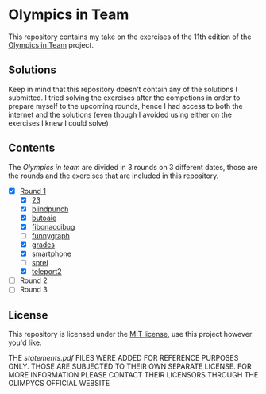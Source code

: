 # Olympics in Team

This repository contains my take on the exercises of the 11th edition of the [Olympics in Team](https://sites.google.com/aldini.istruzioneer.it/olimpiadi-informatica-squadre/homepage) project.

## Solutions

Keep in mind that this repository doesn't contain any of the solutions I submitted. I tried solving the exercises after the competions in order to prepare myself to the upcoming rounds, hence I had access to both the internet and the solutions (even though I avoided using either on the exercises I knew I could solve)

## Contents

The _Olympics in team_ are divided in 3 rounds on 3 different dates, those are the rounds and the exercises that are included in this repository.

- [x] [Round 1](round1/)
  - [x] [23](round1/project/src/23)
  - [x] [blindpunch](round1/project/src/blindpunch)
  - [x] [butoaie](round1/project/src/butoaie)
  - [x] [fibonaccibug](round1/project/src/fibonaccibug)
  - [ ] [funnygraph](round1/project/src/funnygraph)
  - [x] [grades](round1/project/src/grades)
  - [x] [smartphone](round1/project/src/smartphone)
  - [ ] [sprei](round1/project/src/sprei)
  - [x] [teleport2](round1/project/src/teleport2)
- [ ] Round 2
- [ ] Round 3

## License

This repository is licensed under the [MIT license](https://choosealicense.com/licenses/mit/), use this project however you'd like.

THE _statements.pdf_ FILES WERE ADDED FOR REFERENCE PURPOSES ONLY. THOSE ARE SUBJECTED TO THEIR OWN SEPARATE LICENSE. FOR MORE INFORMATION PLEASE CONTACT THEIR LICENSORS THROUGH THE OLIMPYCS OFFICIAL WEBSITE
